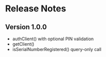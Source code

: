 # Release Notes

## Version 1.0.0
- authClient() with optional PIN validation
- getClient()
- isSerialNumberRegistered() query-only call
